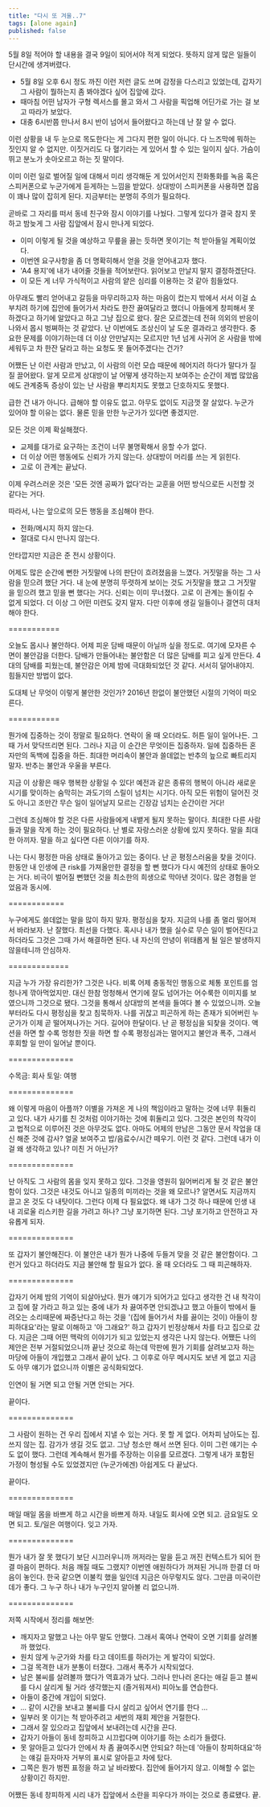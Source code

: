 ```yaml
---
title: "다시 또 겨울..7"
tags: [alone again]
published: false
---
```


5월 8일 적어야 할 내용을 결국 9일이 되어서야 적게 되었다. 뜻하지 않게 많은 일들이 단시간에 생겨버렸다.

- 5월 8일 오후 6시 정도 까진 이런 저런 글도 쓰며 감정을 다스리고 있었는데, 갑자기 그 사람이 뭘하는지 좀 봐야겠다 싶어 집앞에 갔다.
- 때마침 어떤 남자가 구형 렉서스를 몰고 와서 그 사람을 픽업해 어딘가로 가는 걸 보고 따라가 보았다. 
- 대충 6시반쯤 만나서 8시 반이 넘어서 들어왔다고 하는데 난 잘 알 수 없다.

이런 상황을 내 두 눈으로 목도한다는 게 그다지 편한 일이 아니다. 다 느즈막에 뭐하는 짓인지 알 수 없지만.
이짓거리도 다 혈기라는 게 있어서 할 수 있는 일이지 싶다. 가슴이 뛰고 분노가 솟아오르고 하는 짓 말이다.

이미 이런 일로 벌어질 일에 대해서 미리 생각해둔 게 있어서인지 전화통화를 녹음 혹은 스피커폰으로 누군가에게 듣게하는 느낌을 받았다. 상대방이 스피커폰을 사용하면 잡음이 꽤나 많이 잡히게 된다. 지금부터는 분명히 주의가 필요하다. 

곧바로 그 자리를 떠서 동네 친구와 잠시 이야기를 나눴다. 그렇게 있다가 결국 참지 못하고 밤늦게 그 사람 집앞에서 잠시 만나게 되었다. 

- 이미 이렇게 될 것을 예상하고 무릎을 끓는 듯하면 못이기는 척 받아들일 계획이었다.
- 이번엔 요구사항을 좀 더 명확히해서 얻을 것을 얻어내고자 했다. 
- 'A4 용지'에 내가 내어줄 것들을 적어보란다. 읽어보고 만날지 말지 결정하겠단다.
- 이 모든 게 너무 가식적이고 사람의 얕은 심리를 이용하는 것 같아 힘들었다.

아무래도 빨리 얻어내고 갈등을 마무리하고자 하는 마음이 컸는지 밖에서 서서 이걸 쇼부치려 하기에 집안에 들어가서 차라도 한잔 끓여달라고 했더니 아들에게 창피해서 못 하겠다고 하기에 알았다고 하고 그냥 집으로 왔다. 잘은 모르겠는데 전혀 의외의 반응이 나와서 몹시 벙쪄하는 것 같았다. 난 이번에도 조상신이 날 도운 결과라고 생각한다. 중요한 문제를 이야기하는데 더 이상 안만날지는 모르지만 1년 넘게 사귀어 온 사람을 밖에 세워두고 차 한잔 달라고 하는 요청도 못 들어주겠다는 건가?

어쨌든 난 이런 사람과 만났고, 이 사람의 이런 모습 때문에 헤어지려 하다가 말다가 질질 끌어왔다. 알게 모르게 상대방이 날 어떻게 생각하는지 보여주는 순간이 제법 많았음에도 관계중독 증상이 있는 난 사람을 뿌리치지도 못했고 단호하지도 못했다.

급한 건 내가 아니다. 급해야 할 이유도 없고. 아무도 없이도 지금껏 잘 살았다. 누군가 있어야 할 이유는 없다. 물론 믿을 만한 누군가가 있다면 좋겠지만.

모든 것은 이제 확실해졌다.
- 교제를 대가로 요구하는 조건이 너무 불명확해서 응할 수가 없다.
- 더 이상 어떤 행동에도 신뢰가 가지 않는다. 상대방이 머리를 쓰는 게 읽힌다.
- 고로 이 관계는 끝났다.

이제 우려스러운 것은 '모든 것엔 공짜가 없다'라는 교훈을 어떤 방식으로든 시전할 것 같다는 거다.

따라서, 나는 앞으로의 모든 행동을 조심해야 한다.
- 전화/메시지 하지 않는다.
- 절대로 다시 만나지 않는다.

안타깝지만 지금은 준 전시 상황이다. 

어제도 많은 순간에 뻔한 거짓말에 나의 판단이 흐려졌음을 느꼈다. 거짓말을 하는 그 사람을 믿으려 했단 거다. 내 눈에 분명히 뚜렷하게 보이는 것도 거짓말을 했고 그 거짓말을 믿으려 했고 믿을 뻔 했다는 거다. 신뢰는 이미 무너졌다. 고로 이 관계는 돌이킬 수 없게 되었다. 더 이상 그 어떤 미련도 갖지 말자. 다만 이후에 생길 일들이나 결연히 대처해야 한다. 

===========

오늘도 몹시나 불안하다. 어제 피운 담배 때문이 아닐까 싶을 정도로. 여기에 모자른 수면이 불안감을 더한다. 담배가 만들어내는 불안함은 더 많은 담배를 피고 싶게 만든다. 4대의 담배를 피웠는데, 불안감은 어제 밤에 극대화되었던 것 같다. 서서히 덜어내야지. 힘들지만 방법이 없다.

도대체 난 무엇이 이렇게 불안한 것인가? 2016년 한없이 불안했던 시절의 기억이 떠오른다.

===========

뭔가에 집중하는 것이 정말로 필요하다. 연락이 올 때 오더라도. 허튼 일이 일어나든. 그 때 가서 맞닥뜨리면 된다. 그러나 지금 이 순간은 무엇이든 집중하자. 일에 집중하든 혼자만의 독백에 집중을 하든. 최대한 머리속이 불안과 쓸데없는 반추의 늪으로 빠트리지 말자. 반추는 불안과 우울을 부른다. 

지금 이 상황은 매우 행복한 상황일 수 있다! 예전과 같은 종류의 행복이 아니라 새로운 시기를 맞이하는 숨막히는 과도기의 스릴이 넘치는 시기다. 아직 모든 위험이 덜어진 것도 아니고 조만간 무슨 일이 일어날지 모르는 긴장감 넘치는 순간이란 거다!

그런데 조심해야 할 것은 다른 사람들에게 내뱉게 될지 못하는 말이다. 최대한 다른 사람들과 말을 작게 하는 것이 필요하다. 난 별로 자랑스러운 상황에 있지 못하다. 말을 최대한 아끼자. 말을 하고 싶다면 다른 이야기를 하자.

나는 다시 평정한 마음 상태로 돌아가고 있는 중이다. 난 곧 평정스러움을 찾을 것이다. 한동안 내 인생에 큰 risk를 가져올만한 결정을 할 뻔 했다가 다시 예전의 상태로 돌아오는 거다. 비극이 벌어질 뻔했던 것을 최소한의 희생으로 막아낸 것이다. 많은 경험을 얻었음과 동시에.

============

누구에게도 쓸데없는 말을 많이 하지 말자. 평정심을 찾자. 지금의 나를 좀 멀리 떨어져서 바라보자. 난 잘했다. 최선을 다했다. 혹시나 내가 했을 실수로 무슨 일이 벌어진다고 하더라도 그것은 그때 가서 해결하면 된다. 내 자신의 안녕이 위태롭게 될 일은 발생하지 않을테니까 안심하자.

=============

지금 누가 가장 유리한가? 그것은 나다. 비록 어제 충동적인 행동으로 체통 포인트를 엄청나게 깎아먹었지만. 대신 한참 멍청해서 연기에 잘도 넘어가는 어수룩한 이미지를 보였으니까 그것으로 됐다. 그것을 통해서 상대방의 본색을 들여다 볼 수 있었으니까. 오늘부터라도 다시 평정심을 찾고 침묵하자. 나를 귀찮고 피곤하게 하는 존재가 되어버린 누군가가 이제 곧 떨어져나가는 거다. 길어야 한달이다. 난 곧 평정심을 되찾을 것이다. 액션을 하면 할 수록 멍청한 짓을 하면 할 수록 평정심과는 멀어지고 불안과 폭주, 그래서 후회할 일 만이 일어날 뿐이다. 

==============

수목금: 회사
토일: 여행

==============

왜 이렇게 마음이 아플까? 이별을 가져온 게 나의 책임이라고 말하는 것에 너무 휘둘리고 있다. 내가 사기를 친 것처럼 이야기하는 것에 휘둘리고 있다. 그것은 본인의 착각이고 법적으로 이루어진 것은 아무것도 없다. 아마도 어제의 만남은 그동안 문서 작업을 대신 해준 것에 감사? 얼굴 보여주고 밥/음료수/시간 떼우기. 이런 것 같다. 그런데 내가 이걸 왜 생각하고 있나? 미친 거 아닌가?

==============

난 아직도 그 사람의 몸을 잊지 못하고 있다. 그것을 영원히 잃어버리게 될 것 같은 불안함이 있다. 그것은 내것도 아니고 일종의 미끼라는 것을 왜 모르나? 알면서도 지금까지 끌고 온 것도 다 내탓이다. 그런다 이제 다 필요없다. 왜 내가 그것 하나 때문에 인생 내내 괴로울 리스키한 길을 가려고 하나? 그냥 포기하면 된다. 그냥 포기하고 안전하고 자유롭게 되자.

==============

또 갑자기 불안해진다. 이 불안은 내가 뭔가 나중에 두들겨 맞을 것 같은 불안함이다. 그런거 있다고 하더라도 지금 불안해 할 필요가 없다. 올 때 오더라도 그 때 피곤해하자.

==============

갑자기 어제 밤의 기억이 되살아났다. 뭔가 얘기가 되어가고 있다고 생각한 건 내 착각이고 집에 잘 가라고 하고 있는 중에 내가 차 끓여주면 안되겠냐고 했고 아들이 밖에서 들려오는 소리때문에 짜증난다고 하는 것을 '(집에 들어가서 차를 끓이는 것이) 아들이 창피하대요'라는 말로 이해하고 '아 그래요?' 하고 갑자기 빈정상해서 차를 타고 집으로 갔다. 지금은 그때 어떤 맥락의 이야기가 되고 있었는지 생각은 나지 않는다. 어쨌든 나의 제안은 전부 거절되었으니까 끝난 것으로 하는데 막판에 뭔가 기회를 살려보고자 하는 마당에 아들이 개입했고 그래서 끝이 났다. 그 이후로 아무 메시지도 보낸 게 없고 지금도 아무 얘기가 없으니까 이별은 공식화되었다.

인연이 될 거면 되고 안될 거면 안되는 거다.

끝이다.

==============

그 사람이 원하는 건 우리 집에서 지낼 수 있는 거다. 못 할 게 없다. 어차피 남아도는 집. 쓰지 않는 집. 감가가 생길 것도 없고. 그냥 청소만 해서 쓰면 된다. 이미 그런 얘기는 수도 없이 했다. 그런데 계속해서 뭔가를 주장하는 이유를 모르겠다. 그렇게 내가 포함된 가정이 형성될 수도 있었겠지만 (누군가에겐) 아쉽게도 다 끝났다. 

끝이다.

==============

매일 매일 몸을 바쁘게 하고 시간을 바쁘게 하자. 내일도 회사에 오면 되고. 금요일도 오면 되고. 토/일은 여행이다. 잊고 가자.

==============

뭔가 내가 잘 못 했다기 보단 시끄러우니까 꺼저라는 말을 듣고 꺼진 컨텍스트가 되어 한결 마음이 편하다. 처음 깨질 때도 그랬지? 이번엔 애원하다가 꺼져된 거니까 한결 더 마음이 놓인다. 한국 같으면 이불킥 했을 일인데 지금은 아무렇지도 않다. 그만큼 미국이란 데가 좋다. 그 누구 하나 내가 누구인지 알아볼 리 없으니까.

==============

저쪽 시작에서 정리를 해보면:

- 깨지자고 말했고 나는 아무 말도 안했다. 그래서 혹여나 연락이 오면 기회를 살려볼까 했었다. 
- 원치 않게 누군가와 차를 타고 데이트를 하러가는 게 발각이 되었다.
- 그걸 목격한 내가 분통이 터졌다. 그래서 폭주가 시작되었다.
- 남은 불씨를 살려볼까 했다가 역효과가 났다. 그러나 만나러 온다는 애길 듣고 블씨를 다시 살리게 될 거라 생각했는지 (즐거워져서) 피아노를 연습한다.
- 아들이 중간에 개입이 되었다.
- ... 같이 시간을 보내고 불씨를 다시 살리고 싶어서 연기를 한다 ...
- 일부러 못 이기는 척 받아주려고 세번의 재회 제안을 거절한다. 
- 그래서 잘 있으라고 집앞에서 보내려는데 시간을 끈다.
- 갑자기 아들이 동네 창피하고 시끄럽다며 이야기를 하는 소리가 들렸다. 
- 못 알아듣고 있다가 안에서 차 좀 끓여주시면 안되요? 하는데 '아들이 창피하대요'하는 얘길 듣자마자 거부의 표시로 알아듣고 차에 탔다.
- 그쪽은 뭔가 벙찐 표정을 하고 날 바라봤다. 집안에 들어가지 않고. 이해할 수 없는 상황이긴 하지만.

어쨌든 동네 창피하게 시리 내가 집앞에서 소란을 피우다가 까이는 것으로 종료됐다. 끝.